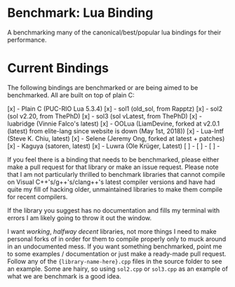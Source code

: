 # Benchmark: Lua Binding

A benchmarking many of the canonical/best/popular lua bindings for their performance.

# Current Bindings

The following bindings are benchmarked or are being aimed to be benchmarked. All are built on top of plain C:

[x] - Plain C (PUC-RIO Lua 5.3.4)
[x] - sol1 (old_sol, from Rapptz)
[x] - sol2 (sol v2.20, from ThePhD)
[x] - sol3 (sol vLatest, from ThePhD)
[x] - luabridge (Vinnie Falco's latest)
[x] - OOLua (LiamDevine, forked at v2.0.1 (latest) from elite-lang since website is down (May 1st, 2018))
[x] - Lua-Intf (Steve K. Chiu, latest)
[x] - Selene (Jeremy Ong, forked at latest + patches)
[x] - Kaguya (satoren, latest)
[x] - Luwra (Ole Krüger, Latest)
[ ] - 
[ ] - 
[ ] - 

If you feel there is a binding that needs to be benchmarked, please either make a pull request for that library or make an issue request. Please note that I am not particularly thrilled to benchmark libraries that cannot compile on Visual C++'s/g++'s/clang++'s latest compiler versions and have had quite my fill of hacking older, unmaintained libraries to make them compile for recent compilers.

If the library you suggest has no documentation and fills my terminal with errors I am likely going to throw it out the window.

I want _working_, _halfway decent_ libraries, not more things I need to make personal forks of in order for them to compile properly only to muck around in an undocumented mess. If you want something benchmarked, point me to some examples / documentation or just make a ready-made pull request. Follow any of the `{library-name-here}.cpp` files in the source folder to see an example. Some are hairy, so using `sol2.cpp` or `sol3.cpp` as an example of what we are benchmark is a good idea.
